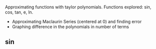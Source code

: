 Approximating functions with taylor polynomials. Functions explored: sin, cos, tan, e, ln.

* Approximating Maclaurin Series (centered at 0) and finding error
* Graphing difference in the polynomials in number of terms


## sin